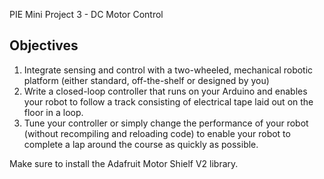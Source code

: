 PIE Mini Project 3 - DC Motor Control

## Objectives
1. Integrate sensing and control with a two-wheeled, mechanical robotic platform (either standard, off-the-shelf or designed by you)
2. Write a closed-loop controller that runs on your Arduino and enables your robot to follow a track consisting of electrical tape laid out on the floor in a loop.
3. Tune your controller or simply change the performance of your robot (without recompiling and reloading code) to enable your robot to complete a lap around the course as quickly as possible.

Make sure to install the Adafruit Motor Shielf V2 library.